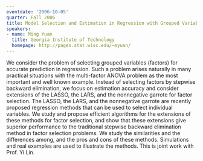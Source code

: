 ```yaml
---
eventdate: '2006-10-05'
quarter: Fall 2006
title: Model Selection and Estimation in Regression with Grouped Variables
speakers:
- name: Ming Yuan
  title: Georgia Institute of Technology
  homepage: http://pages.stat.wisc.edu/~myuan/
---
```

We consider the problem of selecting grouped variables (factors) for accurate prediction in regression. Such a problem arises naturally in many practical situations with the multi-factor ANOVA problem as the most important and well known example. Instead of selecting factors by stepwise backward elimination, we focus on estimation accuracy and consider extensions of the LASSO, the LARS, and the nonnegative garrote for factor selection. The LASSO, the LARS, and the nonnegative garrote are recently proposed regression methods that can be used to select individual variables. We study and propose efficient algorithms for the extensions of these methods for factor selection, and show that these extensions give superior performance to the traditional stepwise backward elimination method in factor selection problems. We study the similarities and the differences among, and the pros and cons of these methods. Simulations and real examples are used to illustrate the methods. This is joint work with Prof. Yi Lin.